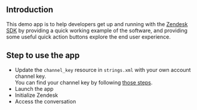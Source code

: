 ## Introduction

This demo app is to help developers get up and running with the [Zendesk SDK](https://developer.zendesk.com/documentation/zendesk-web-widget-sdks/sdks/android/getting_started/) by providing a quick working example of the software, and providing some useful quick action buttons explore the end user experience.

## Step to use the app

* Update the `channel_key` resource in `strings.xml` with your own account channel key.  
You can find your channel key by following [those steps](https://support.zendesk.com/hc/en-us/articles/1260801714930).
* Launch the app
* Initialize Zendesk
* Access the conversation
